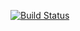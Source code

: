 [![Build Status](https://travis-ci.org/el7cosmos/elabee.svg?branch=master)](https://travis-ci.org/el7cosmos/elabee)
